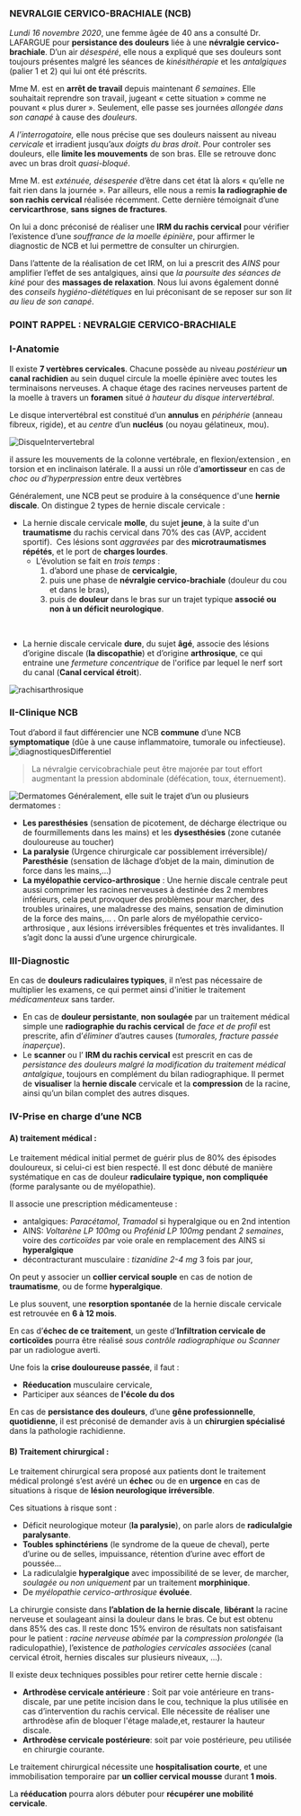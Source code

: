### NEVRALGIE CERVICO-BRACHIALE (NCB)

*Lundi 16 novembre 2020*, une femme âgée de 40 ans a consulté Dr. LAFARGUE pour **persistance des douleurs** liée à une **névralgie cervico-brachiale**. D’un air *désespéré*, elle nous a expliqué que ses douleurs sont toujours présentes malgré les séances de *kinésithérapie* et les *antalgiques* (palier 1 et 2) qui lui ont été préscrits.
 
Mme M. est en **arrêt de travail** depuis maintenant *6 semaines*. Elle souhaitait reprendre son travail, jugeant « cette situation » comme ne pouvant « plus durer ». Seulement, elle passe ses journées *allongée dans son canapé* à cause des *douleurs*.

*A l’interrogatoire,* elle nous précise que ses douleurs naissent au niveau *cervicale* et irradient jusqu’aux *doigts du bras droit*. Pour controler ses douleurs, elle **limite les mouvements** de son bras. Elle se retrouve donc avec un bras droit *quasi-bloqué*.
 
Mme M. est *exténuée, désesperée* d’être dans cet état là alors « qu’elle ne fait rien dans la journée ». Par ailleurs, elle nous a remis **la radiographie de son rachis cervical** réalisée récemment. Cette dernière témoignait d’une **cervicarthrose**, **sans signes de fractures**. 

On lui a donc préconisé de réaliser une **IRM du rachis cervical** pour vérifier l’existence d’une *souffrance de la moelle épinière*, pour affirmer le diagnostic de NCB et lui permettre de consulter un chirurgien. 

Dans l’attente de la réalisation de cet IRM, on lui a prescrit des *AINS* pour amplifier l’effet de ses antalgiques, ainsi que *la poursuite des séances de kiné* pour des **massages de relaxation**. Nous lui avons également donné des *conseils hygiéno-diététiques* en lui préconisant de se reposer sur son *lit au lieu de son canapé*.

### POINT RAPPEL : NEVRALGIE CERVICO-BRACHIALE

### I-Anatomie

Il existe **7 vertèbres cervicales**. Chacune possède au niveau *postérieur* **un canal rachidien** au sein duquel circule la moelle épinière avec toutes les terminaisons nerveuses. A chaque étage des racines nerveuses partent de la moelle à travers un **foramen** situé *à hauteur du disque intervertébral*.

Le disque intervertébral est constitué d’un **annulus** en *périphérie* (anneau fibreux, rigide), et au *centre* d’un **nucléus** (ou noyau gélatineux, mou).

![DisqueIntervertebral](https://www.institut-parisien-du-dos.fr/images/anatomie%20du%20rachis%20cervical,%20lombaire/Anatomie%20vertebre%20cervicale%20en%20coupe.jpg)

il assure les mouvements de la colonne vertébrale, en flexion/extension , en torsion et en inclinaison latérale. Il a aussi un rôle d’**amortisseur** en cas de *choc ou d’hyperpression* entre deux vertèbres

Généralement, une NCB peut se produire à la conséquence d'une **hernie discale**.
On distingue 2 types de hernie discale cervicale :
 
- La hernie discale cervicale **molle**, du sujet **jeune**, à la suite d'un **traumatisme** du rachis cervical dans 70% des cas (AVP, accident sportif).  Ces lésions sont *aggravées* par des **microtraumatismes répétés**, et le port de **charges lourdes**.
    - L’évolution se fait en *trois temps* :
        1) d’abord une phase de **cervicalgie**,
        2) puis une phase de **névralgie cervico-brachiale** (douleur du cou et dans le bras),
        3) puis de **douleur** dans le bras sur un trajet typique **associé ou non à un déficit neurologique**.


 
- La hernie discale cervicale **dure**, du sujet **âgé**, associe des lésions d’origine discale (**la discopathie**) et d’origine **arthrosique**, ce qui entraine une *fermeture concentrique* de l'orifice par lequel le nerf sort du canal (**Canal cervical étroit**). 

![rachisarthrosique](https://www.centretoulousaindurachis.fr/wp-content/uploads/2016/12/myelopathie-cervicarthrosique-c1.png)
 

### II-Clinique NCB
Tout d’abord il faut différencier une NCB **commune** d’une NCB **symptomatique** (dûe à une cause inflammatoire, tumorale ou infectieuse).
![diagnostiquesDifferentiel](https://www.revmed.ch/var/site/storage/images/rms-n-492/images/rms_492_2023_tbl03.jpg/381839-1-fre-CH/RMS_492_2023_tbl03.jpg_i770.jpg)

>La névralgie cervicobrachiale peut être majorée par tout effort augmentant la pression abdominale (défécation, toux, éternuement). 

![Dermatomes](https://i.pinimg.com/originals/a4/aa/00/a4aa001a97b8e9de8d250d9ac0e782d1.jpg)
Généralement, elle suit le trajet d’un ou plusieurs dermatomes :

- **Les paresthésies** (sensation de picotement, de décharge électrique ou de fourmillements dans les mains) et les **dysesthésies** (zone cutanée douloureuse au toucher)
- **La paralysie** (Urgence chirurgicale car possiblement irréversible)/ **Paresthésie** (sensation de lâchage d’objet de la main, diminution de force dans les mains,…) 
- **La myélopathie cervico-arthrosique** : Une hernie discale centrale peut aussi comprimer les racines nerveuses à destinée des 2 membres inférieurs, cela peut provoquer des problèmes pour marcher, des troubles urinaires, une maladresse des mains, sensation de diminution de la force des mains,… . On parle alors de myélopathie cervico-arthrosique , aux lésions irréversibles fréquentes et très invalidantes. Il s’agit donc la aussi d’une urgence chirurgicale.

### III-Diagnostic
En cas de **douleurs radiculaires typiques**, il n’est pas nécessaire de multiplier les examens, ce qui permet ainsi d'initier le traitement *médicamenteux* sans tarder.
- En cas de **douleur persistante**, **non soulagée** par un traitement médical simple une **radiographie du rachis cervical** de *face et de profil* est prescrite, afin d’*éliminer* d’autres causes (*tumorales, fracture passée inaperçue*).
- Le **scanner** ou l’ **IRM du rachis cervical** est prescrit en cas de *persistance des douleurs malgré la modification du traitement médical antalgique*, toujours en complément du bilan radiographique. Il permet de **visualiser** la **hernie discale** cervicale et la **compression** de la racine, ainsi qu’un bilan complet des autres disques.

### IV-Prise en charge d’une NCB

#### A) traitement médical :

Le traitement médical initial permet de guérir plus de 80% des épisodes douloureux, si celui-ci est bien respecté. Il est donc débuté de manière systématique en cas de douleur **radiculaire typique, non compliquée** (forme paralysante ou de myélopathie).

Il associe une prescription médicamenteuse :
- antalgiques: *Paracétamol*, *Tramadol* si hyperalgique ou en 2nd intention
- AINS: *Voltarène LP 100mg* ou *Profénid LP 100mg* pendant *2 semaines*, voire des *corticoïdes* par voie orale en remplacement des AINS si **hyperalgique**
- décontracturant musculaire : *tizanidine 2-4 mg* 3 fois par jour, 

On peut y associer un **collier cervical souple** en cas de notion de **traumatisme**, ou de forme **hyperalgique**.

Le plus souvent, une **resorption spontanée** de la hernie discale cervicale est retrouvée en **6 à 12 mois**. 

En cas d’**échec de ce traitement**, un geste d’**Infiltration cervicale de corticoïdes** pourra être réalisé *sous contrôle radiographique ou Scanner* par un radiologue averti.

Une fois la **crise douloureuse passée**, il faut :

- **Réeducation** musculaire cervicale,
- Participer aux séances de **l'école du dos**

En cas de **persistance des douleurs**, d’une **gêne professionnelle**, **quotidienne**, il est préconisé de demander avis à un **chirurgien spécialisé** dans la pathologie rachidienne.

 
#### B) Traitement chirurgical : 

Le traitement chirurgical sera proposé aux patients dont le traitement médical prolongé s’est avéré un **échec** ou de  en **urgence** en cas de situations à risque de **lésion neurologique irréversible**.

Ces situations à risque sont :
- Déficit neurologique moteur (**la paralysie**), on parle alors de **radiculalgie paralysante**.
- **Toubles sphinctériens** (le syndrome de la queue de cheval), perte d’urine ou de selles, impuissance, rétention d’urine avec effort de poussée...
- La radiculalgie **hyperalgique** avec impossibilité de se lever, de marcher, *soulagée ou non uniquement* par un traitement **morphinique**.
- De *myélopathie cervico-arthrosique* **évoluée**.

La chirurgie consiste dans **l’ablation de la hernie discale**, **libérant** la racine nerveuse et soulageant ainsi la douleur dans le bras. Ce but est obtenu dans 85% des cas.
Il reste donc 15% environ de résultats non satisfaisant pour le patient : *racine nerveuse abimée* par la *compression prolongée* (la radiculopathie),  l’existence de *pathologies cervicales associées* (canal cervical étroit, hernies discales sur plusieurs niveaux, ...).

Il existe deux techniques possibles pour retirer cette hernie discale :
- **Arthrodèse cervicale antérieure** :  Soit par voie antérieure en trans-discale, par une petite incision dans le cou, technique la plus utilisée en cas d’intervention du rachis cervical. Elle nécessite de réaliser une arthrodèse afin de bloquer l'étage malade,et, restaurer la hauteur discale. 
- **Arthrodèse cervicale postérieure**: soit par voie postérieure, peu utilisée en chirurgie courante.

Le traitement chirurgical nécessite une **hospitalisation courte**, et une immobilisation temporaire par **un collier cervical mousse** durant **1 mois**.

La **rééducation** pourra alors débuter pour **récupérer une mobilité cervicale**.

